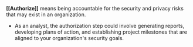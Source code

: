 **[[Authorize]]** means being accountable for the security and privacy risks that may exist in an organization.
   - As an analyst, the authorization step could involve generating reports, developing plans of action, and establishing project milestones that are aligned to your organization's security goals.